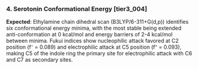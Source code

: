 ### 4. Serotonin Conformational Energy [tier3_004]

**Expected**: Ethylamine chain dihedral scan (B3LYP/6-311+G(d,p)) identifies six conformational energy minima, with the most stable being extended anti-conformation at 0 kcal/mol and energy barriers of 2-4 kcal/mol between minima. Fukui indices show nucleophilic attack favored at C2 position (f⁻ = 0.089) and electrophilic attack at C5 position (f⁺ = 0.093), making C5 of the indole ring the primary site for electrophilic attack with C6 and C7 as secondary sites.
